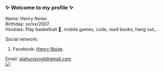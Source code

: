 ### ✨ Welcome to my profile ✨

Name: Henry Noise.  
Birthday: xx/xx/2007.  
Hoobies: Play basketball 🏀, mobile games, code, read books, hang out,...   

Social network:  
1. Facebook: [Henry Noise](https://www.facebook.com/henry.so.noise).  
  
Email: giahungvngl@gmail.com  
![](https://komarev.com/ghpvc/?username=your-github-username&color=efcac2)
